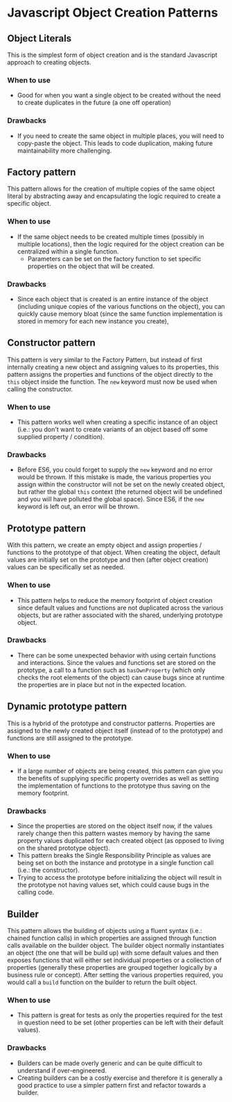 # Javascript Object Creation Patterns

## Object Literals
This is the simplest form of object creation and is the standard Javascript approach to creating objects.

### When to use
- Good for when you want a single object to be created without the need to create duplicates in the future (a one off operation)

### Drawbacks
- If you need to create the same object in multiple places, you will need to copy-paste the object. This leads to code duplication, making future maintainability more challenging.

## Factory pattern
This pattern allows for the creation of multiple copies of the same object literal by abstracting away and encapsulating the logic required to create a specific object.

### When to use
- If the same object needs to be created multiple times (possibly in multiple locations), then the logic required for the object creation can be centralized within a single function.
    - Parameters can be set on the factory function to set specific properties on the object that will be created.

### Drawbacks
- Since each object that is created is an entire instance of the object (including unique copies of the various functions on the object), you can quickly cause memory bloat (since the same function implementation is stored in memory for each new instance you create),

## Constructor pattern
This pattern is very similar to the Factory Pattern, but instead of first internally creating a new object and assigning values to its properties, this pattern assigns the properties and functions of the object directly to the `this` object inside the function. The `new` keyword must now be used when calling the constructor.

### When to use
- This pattern works well when creating a specific instance of an object (i.e.: you don't want to create variants of an object based off some supplied property / condition).

### Drawbacks
- Before ES6, you could forget to supply the `new` keyword and no error would be thrown. If this mistake is made, the various properties you assign within the constructor will not be set on the newly created object, but rather 
the global `this` context (the returned object will be undefined and you will have polluted the global space). Since ES6, if the `new` keyword is left out, an error will be thrown.

## Prototype pattern
With this pattern, we create an empty object and assign properties / functions to the prototype of that object. When creating the object, default values are initially set on the prototype and then (after object creation) values can be specifically set as needed. 

### When to use
- This pattern helps to reduce the memory footprint of object creation since default values and functions are not duplicated across the various objects, but are rather associated with the shared, underlying prototype object.

### Drawbacks
- There can be some unexpected behavior with using certain functions and interactions. Since the values and functions set are stored on the prototype, a call to a function such as `hasOwnProperty` (which only checks the root elements of the object) can cause bugs since at runtime the properties are in place but not in the expected location.

## Dynamic prototype pattern
This is a hybrid of the prototype and constructor patterns. Properties are assigned to the newly created object itself (instead of to the prototype) and functions are still assigned to the prototype.  

### When to use
- If a large number of objects are being created, this pattern can give you the benefits of supplying specific property overrides as well as setting the implementation of functions to the prototype thus saving on the memory footprint. 

### Drawbacks
- Since the properties are stored on the object itself now, if the values rarely change then this pattern wastes memory by having the same property values duplicated for each created object (as opposed to living on the shared prototype object).
- This pattern breaks the Single Responsibility Principle as values are being set on both the instance and prototype in a single function call (i.e.: the constructor).
- Trying to access the prototype before initializing the object will result in the prototype not having values set, which could cause bugs in the calling code.

## Builder
This pattern allows the building of objects using a fluent syntax (i.e.: chained function calls) in which properties are assigned through function calls available on the builder object. The builder object normally instantiates an object (the one that will be build up) with some default values and then exposes functions that will either set individual properties or a collection of properties (generally these properties are grouped together logically by a business rule or concept). After setting the various properties required, you would call a `build` function on the builder to return the built object.  

### When to use
- This pattern is great for tests as only the properties required for the test in question need to be set (other properties can be left with their default values).

### Drawbacks
- Builders can be made overly generic and can be quite difficult to understand if over-engineered.
- Creating builders can be a costly exercise and therefore it is generally a good practice to use a simpler pattern first and refactor towards a builder.